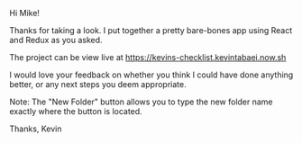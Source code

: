 Hi Mike!

Thanks for taking a look. I put together a pretty bare-bones app using React and Redux as you asked.

The project can be view live at https://kevins-checklist.kevintabaei.now.sh

I would love your feedback on whether you think I could have done anything better, or any next steps you deem appropriate.

Note: The "New Folder" button allows you to type the new folder name exactly where the button is located.

Thanks,
Kevin
